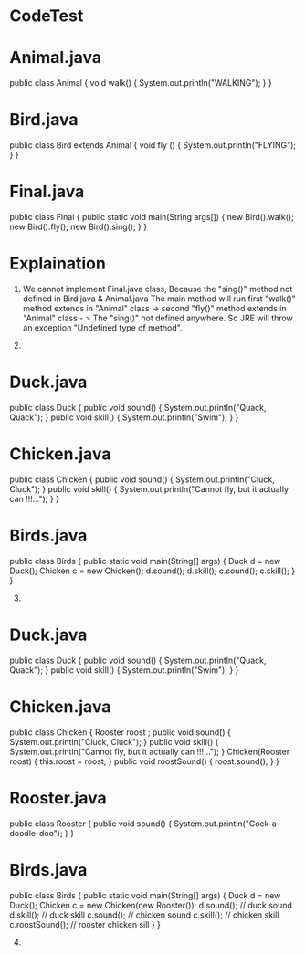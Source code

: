 # CodeTest


Animal.java
===========
public class Animal {
	void walk() {
		System.out.println("WALKING");
	}
}

Bird.java
=========
public class Bird extends Animal {
	void fly () {
		System.out.println("FLYING");
	}
}

Final.java
=========
public class Final {
	public static void main(String args[]) {
		new Bird().walk();
		new Bird().fly();
	  new Bird().sing();
	}
}

Explaination
============ 
1. We cannot implement Final.java class, Because the "sing()" method not defined in Bird.java & Animal.java
  The main method will run first "walk()" method extends in "Animal" class -> second "fly()" method extends in "Animal" class - > The "sing()" not defined anywhere. So JRE will throw an exception "Undefined type of method".
  
 
 
2.

Duck.java
=========
public class Duck {
	public void sound() {
		System.out.println("Quack, Quack");
	}
	public void skill() {
		System.out.println("Swim");
	}
}

Chicken.java
============
public class Chicken {
	public void sound() {
		System.out.println("Cluck, Cluck");
	}
	public void skill() {
		System.out.println("Cannot fly, but it actually can !!!...");
	}
}

Birds.java
============
public class Birds {
	public static void main(String[] args) {
		Duck d = new Duck();
		Chicken c = new Chicken();
		d.sound();
		d.skill();
		c.sound();
		c.skill();
	}
}


3.

Duck.java
=========
public class Duck {
	public void sound() {
		System.out.println("Quack, Quack");
	}
	public void skill() {
		System.out.println("Swim");
	}
}

Chicken.java
============
public class Chicken {
	Rooster roost ;
	public void sound() {
		System.out.println("Cluck, Cluck");
	}
	public void skill() {
		System.out.println("Cannot fly, but it actually can !!!...");
	}
	Chicken(Rooster roost) {
		this.roost = roost;
	}
	public void roostSound() {
		roost.sound();
	}
}

Rooster.java
=============
public class Rooster {
	public void sound() {
		System.out.println("Cock-a-doodle-doo");
	}
}

Birds.java
============
public class Birds {
	public static void main(String[] args) {
		Duck d = new Duck();
		Chicken c = new Chicken(new Rooster());
		d.sound(); // duck sound
		d.skill(); // duck skill
		c.sound(); // chicken sound
		c.skill(); // chicken skill
		c.roostSound(); // rooster chicken sill
	}
}

4.
